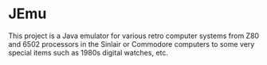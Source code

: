 # JEmu
This project is a Java emulator for various retro computer systems from Z80 and 6502 processors in the Sinlair or Commodore computers to some very special items such as 1980s digital watches, etc.
